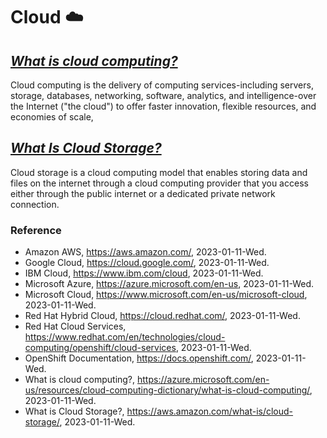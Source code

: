 # Cloud :cloud:

## _[What is cloud computing?](https://azure.microsoft.com/en-us/resources/cloud-computing-dictionary/what-is-cloud-computing/)_

Cloud computing is the delivery of computing services-including servers, storage, databases, networking, software, analytics, and intelligence-over the Internet ("the cloud") to offer faster innovation, flexible resources, and economies of scale,

## _[What Is Cloud Storage?](https://aws.amazon.com/what-is/cloud-storage/)_

Cloud storage is a cloud computing model that enables storing data and files on the internet through a cloud computing provider that you access either through the public internet or a dedicated private network connection.

### Reference
- Amazon AWS, https://aws.amazon.com/, 2023-01-11-Wed.
- Google Cloud, https://cloud.google.com/, 2023-01-11-Wed.
- IBM Cloud, https://www.ibm.com/cloud, 2023-01-11-Wed.
- Microsoft Azure, https://azure.microsoft.com/en-us, 2023-01-11-Wed.
- Microsoft Cloud, https://www.microsoft.com/en-us/microsoft-cloud, 2023-01-11-Wed.
- Red Hat Hybrid Cloud, https://cloud.redhat.com/, 2023-01-11-Wed.
- Red Hat Cloud Services, https://www.redhat.com/en/technologies/cloud-computing/openshift/cloud-services, 2023-01-11-Wed.
- OpenShift Documentation, https://docs.openshift.com/, 2023-01-11-Wed.
- What is cloud computing?, https://azure.microsoft.com/en-us/resources/cloud-computing-dictionary/what-is-cloud-computing/, 2023-01-11-Wed.
- What is Cloud Storage?, https://aws.amazon.com/what-is/cloud-storage/, 2023-01-11-Wed.
